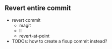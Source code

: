 ## Revert entire commit

- revert commit
  - magit
  - ll
  - revert-at-point
- TODOs: how to create a fixup commit instead?
